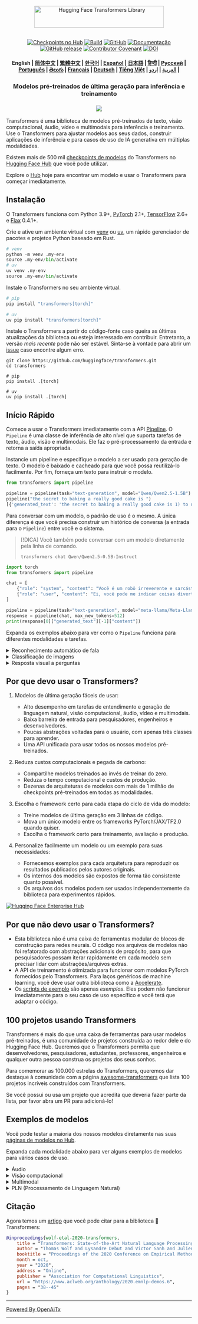 <!---
Copyright 2020 The HuggingFace Team. Todos os direitos reservados.

Licenciado sob a Licença Apache, Versão 2.0 (a "Licença");
você não pode usar este arquivo exceto em conformidade com a Licença.
Você pode obter uma cópia da Licença em

    http://www.apache.org/licenses/LICENSE-2.0

A menos que exigido pela legislação aplicável ou acordado por escrito, o software
distribuído sob a Licença é distribuído "COMO ESTÁ",
SEM GARANTIAS OU CONDIÇÕES DE QUALQUER TIPO, expressas ou implícitas.
Veja a Licença para a linguagem específica que rege permissões e
limitações sob a Licença.
-->

<p align="center">
  <picture>
    <source media="(prefers-color-scheme: dark)" srcset="https://huggingface.co/datasets/huggingface/documentation-images/raw/main/transformers-logo-dark.svg">
    <source media="(prefers-color-scheme: light)" srcset="https://huggingface.co/datasets/huggingface/documentation-images/raw/main/transformers-logo-light.svg">
    <img alt="Hugging Face Transformers Library" src="https://huggingface.co/datasets/huggingface/documentation-images/raw/main/transformers-logo-light.svg" width="352" height="59" style="max-width: 100%;">
  </picture>
  <br/>
  <br/>
</p>

<p align="center">
    <a href="https://huggingface.com/models"><img alt="Checkpoints no Hub" src="https://img.shields.io/endpoint?url=https://huggingface.co/api/shields/models&color=brightgreen"></a>
    <a href="https://circleci.com/gh/huggingface/transformers"><img alt="Build" src="https://img.shields.io/circleci/build/github/huggingface/transformers/main"></a>
    <a href="https://github.com/huggingface/transformers/blob/main/LICENSE"><img alt="GitHub" src="https://img.shields.io/github/license/huggingface/transformers.svg?color=blue"></a>
    <a href="https://huggingface.co/docs/transformers/index"><img alt="Documentação" src="https://img.shields.io/website/http/huggingface.co/docs/transformers/index.svg?down_color=red&down_message=offline&up_message=online"></a>
    <a href="https://github.com/huggingface/transformers/releases"><img alt="GitHub release" src="https://img.shields.io/github/release/huggingface/transformers.svg"></a>
    <a href="https://github.com/huggingface/transformers/blob/main/CODE_OF_CONDUCT.md"><img alt="Contributor Covenant" src="https://img.shields.io/badge/Contributor%20Covenant-v2.0%20adopted-ff69b4.svg"></a>
    <a href="https://zenodo.org/badge/latestdoi/155220641"><img src="https://zenodo.org/badge/155220641.svg" alt="DOI"></a>
</p>

<h4 align="center">
    <p>
        <b>English</b> |
        <a href="https://github.com/huggingface/transformers/blob/main/i18n/README_zh-hans.md">简体中文</a> |
        <a href="https://github.com/huggingface/transformers/blob/main/i18n/README_zh-hant.md">繁體中文</a> |
        <a href="https://github.com/huggingface/transformers/blob/main/i18n/README_ko.md">한국어</a> |
        <a href="https://github.com/huggingface/transformers/blob/main/i18n/README_es.md">Español</a> |
        <a href="https://github.com/huggingface/transformers/blob/main/i18n/README_ja.md">日本語</a> |
        <a href="https://github.com/huggingface/transformers/blob/main/i18n/README_hd.md">हिन्दी</a> |
        <a href="https://github.com/huggingface/transformers/blob/main/i18n/README_ru.md">Русский</a> |
        <a href="https://github.com/huggingface/transformers/blob/main/i18n/README_pt-br.md">Рortuguês</a> |
        <a href="https://github.com/huggingface/transformers/blob/main/i18n/README_te.md">తెలుగు</a> |
        <a href="https://github.com/huggingface/transformers/blob/main/i18n/README_fr.md">Français</a> |
        <a href="https://github.com/huggingface/transformers/blob/main/i18n/README_de.md">Deutsch</a> |
        <a href="https://github.com/huggingface/transformers/blob/main/i18n/README_vi.md">Tiếng Việt</a> |
        <a href="https://github.com/huggingface/transformers/blob/main/i18n/README_ar.md">العربية</a> |
        <a href="https://github.com/huggingface/transformers/blob/main/i18n/README_ur.md">اردو</a> |
    </p>
</h4>

<h3 align="center">
    <p>Modelos pré-treinados de última geração para inferência e treinamento</p>
</h3>

<h3 align="center">
    <a href="https://hf.co/course"><img src="https://huggingface.co/datasets/huggingface/documentation-images/resolve/main/course_banner.png"></a>
</h3>

Transformers é uma biblioteca de modelos pré-treinados de texto, visão computacional, áudio, vídeo e multimodais para inferência e treinamento. Use o Transformers para ajustar modelos aos seus dados, construir aplicações de inferência e para casos de uso de IA generativa em múltiplas modalidades.

Existem mais de 500 mil [checkpoints de modelos](https://huggingface.co/models?library=transformers&sort=trending) do Transformers no [Hugging Face Hub](https://huggingface.com/models) que você pode utilizar.

Explore o [Hub](https://huggingface.com/) hoje para encontrar um modelo e usar o Transformers para começar imediatamente.

## Instalação

O Transformers funciona com Python 3.9+, [PyTorch](https://pytorch.org/get-started/locally/) 2.1+, [TensorFlow](https://www.tensorflow.org/install/pip) 2.6+ e [Flax](https://flax.readthedocs.io/en/latest/) 0.4.1+.

Crie e ative um ambiente virtual com [venv](https://docs.python.org/3/library/venv.html) ou [uv](https://docs.astral.sh/uv/), um rápido gerenciador de pacotes e projetos Python baseado em Rust.

```py
# venv
python -m venv .my-env
source .my-env/bin/activate
# uv
uv venv .my-env
source .my-env/bin/activate
```

Instale o Transformers no seu ambiente virtual.

```py
# pip
pip install "transformers[torch]"

# uv
uv pip install "transformers[torch]"
```

Instale o Transformers a partir do código-fonte caso queira as últimas atualizações da biblioteca ou esteja interessado em contribuir. Entretanto, a versão *mais recente* pode não ser estável. Sinta-se à vontade para abrir um [issue](https://github.com/huggingface/transformers/issues) caso encontre algum erro.

```shell
git clone https://github.com/huggingface/transformers.git
cd transformers

# pip
pip install .[torch]

# uv
uv pip install .[torch]
```

## Início Rápido

Comece a usar o Transformers imediatamente com a API [Pipeline](https://huggingface.co/docs/transformers/pipeline_tutorial). O `Pipeline` é uma classe de inferência de alto nível que suporta tarefas de texto, áudio, visão e multimodais. Ele faz o pré-processamento da entrada e retorna a saída apropriada.

Instancie um pipeline e especifique o modelo a ser usado para geração de texto. O modelo é baixado e cacheado para que você possa reutilizá-lo facilmente. Por fim, forneça um texto para instruir o modelo.

```py
from transformers import pipeline

pipeline = pipeline(task="text-generation", model="Qwen/Qwen2.5-1.5B")
pipeline("the secret to baking a really good cake is ")
[{'generated_text': 'the secret to baking a really good cake is 1) to use the right ingredients and 2) to follow the recipe exactly. the recipe for the cake is as follows: 1 cup of sugar, 1 cup of flour, 1 cup of milk, 1 cup of butter, 1 cup of eggs, 1 cup of chocolate chips. if you want to make 2 cakes, how much sugar do you need? To make 2 cakes, you will need 2 cups of sugar.'}]
```

Para conversar com um modelo, o padrão de uso é o mesmo. A única diferença é que você precisa construir um histórico de conversa (a entrada para o `Pipeline`) entre você e o sistema.

> [!DICA]
> Você também pode conversar com um modelo diretamente pela linha de comando.
> ```shell
> transformers chat Qwen/Qwen2.5-0.5B-Instruct
> ```

```py
import torch
from transformers import pipeline

chat = [
    {"role": "system", "content": "Você é um robô irreverente e sarcástico, como imaginado por Hollywood em 1986."},
    {"role": "user", "content": "Ei, você pode me indicar coisas divertidas para fazer em Nova York?"}
]

pipeline = pipeline(task="text-generation", model="meta-llama/Meta-Llama-3-8B-Instruct", torch_dtype=torch.bfloat16, device_map="auto")
response = pipeline(chat, max_new_tokens=512)
print(response[0]["generated_text"][-1]["content"])
```

Expanda os exemplos abaixo para ver como o `Pipeline` funciona para diferentes modalidades e tarefas.

<details>
<summary>Reconhecimento automático de fala</summary>

```py
from transformers import pipeline

pipeline = pipeline(task="automatic-speech-recognition", model="openai/whisper-large-v3")
pipeline("https://huggingface.co/datasets/Narsil/asr_dummy/resolve/main/mlk.flac")
{'text': ' I have a dream that one day this nation will rise up and live out the true meaning of its creed.'}
```

</details>

<details>
<summary>Classificação de imagens</summary>

<h3 align="center">
    <a><img src="https://huggingface.co/datasets/Narsil/image_dummy/raw/main/parrots.png"></a>
</h3>

```py
from transformers import pipeline

pipeline = pipeline(task="image-classification", model="facebook/dinov2-small-imagenet1k-1-layer")
pipeline("https://huggingface.co/datasets/Narsil/image_dummy/raw/main/parrots.png")
[{'label': 'macaw', 'score': 0.997848391532898},
 {'label': 'sulphur-crested cockatoo, Kakatoe galerita, Cacatua galerita',
  'score': 0.0016551691805943847},
 {'label': 'lorikeet', 'score': 0.00018523589824326336},
 {'label': 'African grey, African gray, Psittacus erithacus',
  'score': 7.85409429227002e-05},
 {'label': 'quail', 'score': 5.502637941390276e-05}]
```

</details>

<details>
<summary>Resposta visual a perguntas</summary>


<h3 align="center">
    <a><img src="https://huggingface.co/datasets/huggingface/documentation-images/resolve/main/transformers/tasks/idefics-few-shot.jpg"></a>
</h3>

```py
from transformers import pipeline

pipeline = pipeline(task="visual-question-answering", model="Salesforce/blip-vqa-base")
pipeline(
    image="https://huggingface.co/datasets/huggingface/documentation-images/resolve/main/transformers/tasks/idefics-few-shot.jpg",
    question="O que há na imagem?",
)
[{'answer': 'statue of liberty'}]
```

</details>

## Por que devo usar o Transformers?

1. Modelos de última geração fáceis de usar:
    - Alto desempenho em tarefas de entendimento e geração de linguagem natural, visão computacional, áudio, vídeo e multimodais.
    - Baixa barreira de entrada para pesquisadores, engenheiros e desenvolvedores.
    - Poucas abstrações voltadas para o usuário, com apenas três classes para aprender.
    - Uma API unificada para usar todos os nossos modelos pré-treinados.

1. Reduza custos computacionais e pegada de carbono:
    - Compartilhe modelos treinados ao invés de treinar do zero.
    - Reduza o tempo computacional e custos de produção.
    - Dezenas de arquiteturas de modelos com mais de 1 milhão de checkpoints pré-treinados em todas as modalidades.

1. Escolha o framework certo para cada etapa do ciclo de vida do modelo:
    - Treine modelos de última geração em 3 linhas de código.
    - Mova um único modelo entre os frameworks PyTorch/JAX/TF2.0 quando quiser.
    - Escolha o framework certo para treinamento, avaliação e produção.

1. Personalize facilmente um modelo ou um exemplo para suas necessidades:
    - Fornecemos exemplos para cada arquitetura para reproduzir os resultados publicados pelos autores originais.
    - Os internos dos modelos são expostos de forma tão consistente quanto possível.
    - Os arquivos dos modelos podem ser usados independentemente da biblioteca para experimentos rápidos.

<a target="_blank" href="https://huggingface.co/enterprise">
    <img alt="Hugging Face Enterprise Hub" src="https://github.com/user-attachments/assets/247fb16d-d251-4583-96c4-d3d76dda4925">
</a><br>

## Por que não devo usar o Transformers?

- Esta biblioteca não é uma caixa de ferramentas modular de blocos de construção para redes neurais. O código nos arquivos de modelos não foi refatorado com abstrações adicionais de propósito, para que pesquisadores possam iterar rapidamente em cada modelo sem precisar lidar com abstrações/arquivos extras.
- A API de treinamento é otimizada para funcionar com modelos PyTorch fornecidos pelo Transformers. Para laços genéricos de machine learning, você deve usar outra biblioteca como a [Accelerate](https://huggingface.co/docs/accelerate).
- Os [scripts de exemplo]((https://github.com/huggingface/transformers/tree/main/examples)) são apenas *exemplos*. Eles podem não funcionar imediatamente para o seu caso de uso específico e você terá que adaptar o código.

## 100 projetos usando Transformers

Transformers é mais do que uma caixa de ferramentas para usar modelos pré-treinados, é uma comunidade de projetos construída ao redor dele e do
Hugging Face Hub. Queremos que o Transformers permita que desenvolvedores, pesquisadores, estudantes, professores, engenheiros e qualquer
outra pessoa construa os projetos dos seus sonhos.

Para comemorar as 100.000 estrelas do Transformers, queremos dar destaque à
comunidade com a página [awesome-transformers](./awesome-transformers.md) que lista 100
projetos incríveis construídos com Transformers.

Se você possui ou usa um projeto que acredita que deveria fazer parte da lista, por favor abra um PR para adicioná-lo!

## Exemplos de modelos

Você pode testar a maioria dos nossos modelos diretamente nas suas [páginas de modelos no Hub](https://huggingface.co/models).

Expanda cada modalidade abaixo para ver alguns exemplos de modelos para vários casos de uso.

<details>
<summary>Áudio</summary>

- Classificação de áudio com [Whisper](https://huggingface.co/openai/whisper-large-v3-turbo)
- Reconhecimento automático de fala com [Moonshine](https://huggingface.co/UsefulSensors/moonshine)
- Detecção de palavras-chave com [Wav2Vec2](https://huggingface.co/superb/wav2vec2-base-superb-ks)
- Geração de fala para fala com [Moshi](https://huggingface.co/kyutai/moshiko-pytorch-bf16)
- Texto para áudio com [MusicGen](https://huggingface.co/facebook/musicgen-large)
- Texto para fala com [Bark](https://huggingface.co/suno/bark)

</details>

<details>
<summary>Visão computacional</summary>

- Geração automática de máscaras com [SAM](https://huggingface.co/facebook/sam-vit-base)
- Estimativa de profundidade com [DepthPro](https://huggingface.co/apple/DepthPro-hf)
- Classificação de imagens com [DINO v2](https://huggingface.co/facebook/dinov2-base)
- Detecção de pontos chave com [SuperGlue](https://huggingface.co/magic-leap-community/superglue_outdoor)
- Correspondência de pontos chave com [SuperGlue](https://huggingface.co/magic-leap-community/superglue)
- Detecção de objetos com [RT-DETRv2](https://huggingface.co/PekingU/rtdetr_v2_r50vd)
- Estimativa de pose com [VitPose](https://huggingface.co/usyd-community/vitpose-base-simple)
- Segmentação universal com [OneFormer](https://huggingface.co/shi-labs/oneformer_ade20k_swin_large)
- Classificação de vídeo com [VideoMAE](https://huggingface.co/MCG-NJU/videomae-large)

</details>

<details>
<summary>Multimodal</summary>

- Áudio ou texto para texto com [Qwen2-Audio](https://huggingface.co/Qwen/Qwen2-Audio-7B)
- Perguntas e respostas em documentos com [LayoutLMv3](https://huggingface.co/microsoft/layoutlmv3-base)
- Imagem ou texto para texto com [Qwen-VL](https://huggingface.co/Qwen/Qwen2.5-VL-3B-Instruct)
- Legenda de imagens com [BLIP-2](https://huggingface.co/Salesforce/blip2-opt-2.7b)
- Compreensão de documentos baseada em OCR com [GOT-OCR2](https://huggingface.co/stepfun-ai/GOT-OCR-2.0-hf)
- Perguntas e respostas em tabelas com [TAPAS](https://huggingface.co/google/tapas-base)
- Compreensão e geração multimodal unificada com [Emu3](https://huggingface.co/BAAI/Emu3-Gen)
- Visão para texto com [Llava-OneVision](https://huggingface.co/llava-hf/llava-onevision-qwen2-0.5b-ov-hf)
- Perguntas visuais e respostas com [Llava](https://huggingface.co/llava-hf/llava-1.5-7b-hf)
- Segmentação de expressões referenciais visuais com [Kosmos-2](https://huggingface.co/microsoft/kosmos-2-patch14-224)

</details>

<details>
<summary>PLN (Processamento de Linguagem Natural)</summary>

- Preenchimento de palavra mascarada com [ModernBERT](https://huggingface.co/answerdotai/ModernBERT-base)
- Reconhecimento de entidade nomeada com [Gemma](https://huggingface.co/google/gemma-2-2b)
- Perguntas e respostas com [Mixtral](https://huggingface.co/mistralai/Mixtral-8x7B-v0.1)
- Resumirização com [BART](https://huggingface.co/facebook/bart-large-cnn)
- Tradução com [T5](https://huggingface.co/google-t5/t5-base)
- Geração de texto com [Llama](https://huggingface.co/meta-llama/Llama-3.2-1B)
- Classificação de texto com [Qwen](https://huggingface.co/Qwen/Qwen2.5-0.5B)

</details>

## Citação

Agora temos um [artigo](https://www.aclweb.org/anthology/2020.emnlp-demos.6/) que você pode citar para a biblioteca 🤗 Transformers:
```bibtex
@inproceedings{wolf-etal-2020-transformers,
    title = "Transformers: State-of-the-Art Natural Language Processing",
    author = "Thomas Wolf and Lysandre Debut and Victor Sanh and Julien Chaumond and Clement Delangue and Anthony Moi and Pierric Cistac and Tim Rault and Rémi Louf and Morgan Funtowicz and Joe Davison and Sam Shleifer and Patrick von Platen and Clara Ma and Yacine Jernite and Julien Plu and Canwen Xu and Teven Le Scao and Sylvain Gugger and Mariama Drame and Quentin Lhoest and Alexander M. Rush",
    booktitle = "Proceedings of the 2020 Conference on Empirical Methods in Natural Language Processing: System Demonstrations",
    month = oct,
    year = "2020",
    address = "Online",
    publisher = "Association for Computational Linguistics",
    url = "https://www.aclweb.org/anthology/2020.emnlp-demos.6",
    pages = "38--45"
}
```

---

[Powered By OpenAiTx](https://github.com/OpenAiTx/OpenAiTx)

---